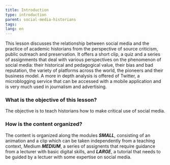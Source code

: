 ```yaml
---
title: Introduction
type: introduction
parent: social-media-historians
tags:
lang: en
---
```

This lesson discusses the relationship between social media and the practice of academic historians from the perspective of source criticism, public outreach and preservation. It offers a short clip, a quiz and a series of assignments that deal with various perspectives on the phenomenon of social media: their historical and pedagogical value, their bias and bad reputation, the variety of platforms across the world, the pioneers and their business model. 
A more in depth analysis is offered of Twitter, a microblogging service that can be accessed with a mobile application and is very much used in journalism and advertising.
<!-- more -->

### What is the objective of this lesson?
<!-- section-contents -->

The objective is to teach historians how to make critical use of social media. 

<!-- section -->

### How is the content organized?
<!-- section-contents -->

The content is organized along the modules ***SMALL***, consisting of an animation and a clip which can be taken independently from a teaching context, Medium ***MEDIUM***, a series of assignents that require guidance from a lecturer with basic digital skills, and ***LARGE***, a tutorial that needs to be guided by a lectuer with some expertise on social media.

<!-- more -->

